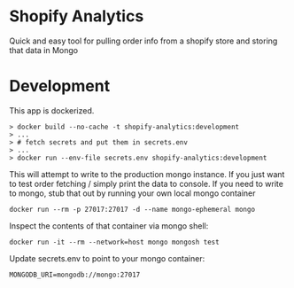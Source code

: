 # Shopify Analytics

Quick and easy tool for pulling order info from a shopify store and storing that
data in Mongo

# Development

This app is dockerized.

```
> docker build --no-cache -t shopify-analytics:development
> ...
> # fetch secrets and put them in secrets.env
> ...
> docker run --env-file secrets.env shopify-analytics:development
```

This will attempt to write to the production mongo instance. If you just want to
test order fetching / simply print the data to console. If you need to write to
mongo, stub that out by running your own local mongo container

`docker run --rm -p 27017:27017 -d --name mongo-ephemeral mongo`

Inspect the contents of that container via mongo shell:

`docker run -it --rm --network=host mongo mongosh test`

Update secrets.env to point to your mongo container:

`MONGODB_URI=mongodb://mongo:27017`
